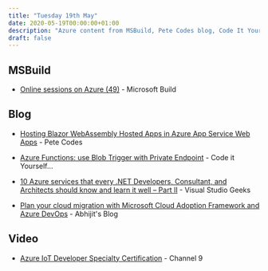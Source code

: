 ```yaml
---
title: "Tuesday 19th May"
date: 2020-05-19T00:00:00+01:00
description: "Azure content from MSBuild, Pete Codes blog, Code It Yourself, Visual Studio Geeks, Abhijit's Blog and Channel 9"
draft: false
---
```


## MSBuild

* [Online sessions on Azure (49)](https://mybuild.microsoft.com/sessions?s=%257B%2522name%2522%253A%2522translate.refine.label.sort.relevance%2522%252C%2522type%2522%253A0%257D&t=%257B%2522from%2522%253A%25222020-05-19T16%253A00%253A00%252B01%253A00%2522%252C%2522to%2522%253A%25222020-05-19T23%253A59%253A00%252B01%253A00%2522%257D&q=Azure#top-anchor) - Microsoft Build

## Blog

* [Hosting Blazor WebAssembly Hosted Apps in Azure App Service Web Apps](https://www.petecodes.co.uk/hosting-blazor-webassembly-hosted-apps-in-azure-app-service-web-apps/) - Pete Codes

* [Azure Functions: use Blob Trigger with Private Endpoint](https://carlos.mendible.com/2020/05/18/azure-functions-use-blob-trigger-with-private-endpoint/) - Code it Yourself…

* [10 Azure services that every .NET Developers, Consultant, and Architects should know and learn it well – Part II](https://www.visualstudiogeeks.com/azure/devops/caf/cloud-adoption-framework) - Visual Studio Geeks

* [Plan your cloud migration with Microsoft Cloud Adoption Framework and Azure DevOps](https://abhijitjana.net/2020/05/16/10-azure-services-that-every-net-developers-consultant-and-architects-should-know-and-learn-it-well-part-ii/) - Abhijit's Blog

## Video

* [Azure IoT Developer Specialty Certification](https://channel9.msdn.com/Shows/Internet-of-Things-Show/Azure-IoT-Developer-Specialty-Certification) - Channel 9

